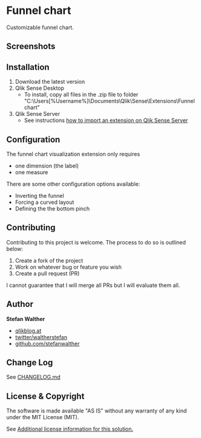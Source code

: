 # Funnel chart
Customizable funnel chart.

## Screenshots

## Installation

1. Download the latest version
2. Qlik Sense Desktop
	* To install, copy all files in the .zip file to folder "C:\Users\[%Username%]\Documents\Qlik\Sense\Extensions\Funnelchart"
3. Qlik Sense Server
	* See instructions [how to import an extension on Qlik Sense Server](http://help.qlik.com/sense/en-US/online/#../Subsystems/Qlik_Management_Console_help/Content/QMC_Resources_Extensions_AddingExtensions.htm?Highlight=extension)

## Configuration

The funnel chart visualization extension only requires

* one dimension (the label)
* one measure

There are some other configuration options available:

* Inverting the funnel
* Forcing a curved layout
* Defining the the bottom pinch

## Contributing
Contributing to this project is welcome. The process to do so is outlined below:

1. Create a fork of the project
2. Work on whatever bug or feature you wish
3. Create a pull request (PR)

I cannot guarantee that I will merge all PRs but I will evaluate them all.

## Author

**Stefan Walther**
* [qlikblog.at](http://www.qlikblog.at)
* [twitter/waltherstefan](http://twitter.com/waltherstefan)
* [github.com/stefanwalther](http://github.com/stefanwalther)


## Change Log

See [CHANGELOG.md](CHANGELOG.md)

## License & Copyright
The software is made available "AS IS" without any warranty of any kind under the MIT License (MIT).

See [Additional license information for this solution.](LICENSE.md)




